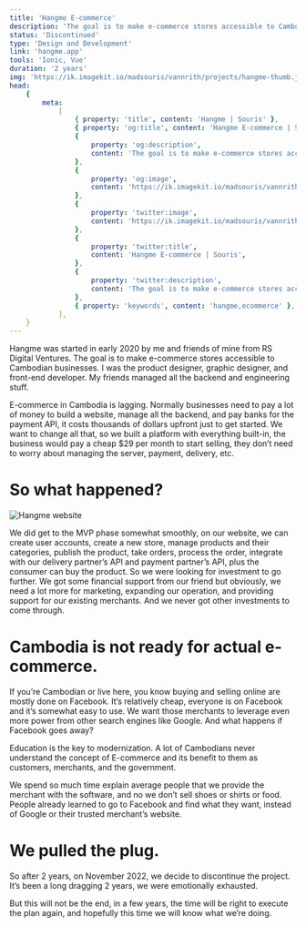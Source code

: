 ```yaml
---
title: 'Hangme E-commerce'
description: 'The goal is to make e-commerce stores accessible to Cambodian businesses. I was the product designer, graphic designer, and front-end developer.'
status: 'Discontinued'
type: 'Design and Development'
link: 'hangme.app'
tools: 'Ionic, Vue'
duration: '2 years'
img: 'https://ik.imagekit.io/madsouris/vannrith/projects/hangme-thumb.jpg?tr=w-600'
head:
    {
        meta:
            [
                { property: 'title', content: 'Hangme | Souris' },
                { property: 'og:title', content: 'Hangme E-commerce | Souris' },
                {
                    property: 'og:description',
                    content: 'The goal is to make e-commerce stores accessible to Cambodian businesses. I was the product designer, graphic designer, and front-end developer.',
                },
                {
                    property: 'og:image',
                    content: 'https://ik.imagekit.io/madsouris/vannrith/projects/hangme-thumb.jpg?tr=w-600',
                },
                {
                    property: 'twitter:image',
                    content: 'https://ik.imagekit.io/madsouris/vannrith/projects/hangme-thumb.jpg?tr=w-600',
                },
                {
                    property: 'twitter:title',
                    content: 'Hangme E-commerce | Souris',
                },
                {
                    property: 'twitter:description',
                    content: 'The goal is to make e-commerce stores accessible to Cambodian businesses. I was the product designer, graphic designer, and front-end developer.',
                },
                { property: 'keywords', content: 'hangme,ecommerce' },
            ],
    }
---
```


Hangme was started in early 2020 by me and friends of mine from RS Digital Ventures. The goal is to make e-commerce stores accessible to Cambodian businesses. I was the product designer, graphic designer, and front-end developer. My friends managed all the backend and engineering stuff.

E-commerce in Cambodia is lagging. Normally businesses need to pay a lot of money to build a website, manage all the backend, and pay banks for the payment API, it costs thousands of dollars upfront just to get started. We want to change all that, so we built a platform with everything built-in, the business would pay a cheap $29 per month to start selling, they don’t need to worry about managing the server, payment, delivery, etc.

<!--more-->

# So what happened?

![Hangme website](https://ik.imagekit.io/madsouris/vannrith/projects/hangme.png?tr=w-1200)

We did get to the MVP phase somewhat smoothly, on our website, we can create user accounts, create a new store, manage products and their categories, publish the product, take orders, process the order, integrate with our delivery partner’s API and payment partner’s API, plus the consumer can buy the product. So we were looking for investment to go further. We got some financial support from our friend but obviously, we need a lot more for marketing, expanding our operation, and providing support for our existing merchants. And we never got other investments to come through.

# Cambodia is not ready for actual e-commerce.

If you’re Cambodian or live here, you know buying and selling online are mostly done on Facebook. It’s relatively cheap, everyone is on Facebook and it’s somewhat easy to use. We want those merchants to leverage even more power from other search engines like Google. And what happens if Facebook goes away?

Education is the key to modernization. A lot of Cambodians never understand the concept of E-commerce and its benefit to them as customers, merchants, and the government.

We spend so much time explain average people that we provide the merchant with the software, and no we don’t sell shoes or shirts or food. People already learned to go to Facebook and find what they want, instead of Google or their trusted merchant’s website.

# We pulled the plug.

So after 2 years, on November 2022, we decide to discontinue the project. It’s been a long dragging 2 years, we were emotionally exhausted.

But this will not be the end, in a few years, the time will be right to execute the plan again, and hopefully this time we will know what we’re doing.
